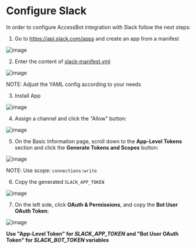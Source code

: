 # Configure Slack

In order to configure AccessBot integration with Slack follow the next steps:

1. Go to https://api.slack.com/apps and create an app from a manifest

![image](https://user-images.githubusercontent.com/313803/128012837-79be22d5-72ec-4e6a-92c3-da422332d524.png)

2. Enter the content of [slack-manifest.yml](../slack-manifest.yml)

![image](https://user-images.githubusercontent.com/313803/128013483-87b62077-cfc0-44d0-b64e-2f42a0a0d5bb.png)

NOTE: Adjust the YAML config according to your needs

3. Install App 

![image](https://user-images.githubusercontent.com/313803/128013824-acd31ba8-447f-423e-ada5-6e8585819501.png)

4. Assign a channel and click the "Allow" button:

![image](https://user-images.githubusercontent.com/313803/128013997-c35646af-5c24-4fcd-9417-a5e246492fb3.png)

5. On the Basic Information page, scroll down to the **App-Level Tokens** section and click the **Generate Tokens and Scopes** button:

![image](https://user-images.githubusercontent.com/313803/128014405-ed373269-994c-41dd-9b30-e7730a0fa242.png)

NOTE: Use scope: `connections:write`

6. Copy the generated `SLACK_APP_TOKEN`

![image](https://user-images.githubusercontent.com/313803/128014632-9e2cec27-21ee-445c-80a2-375088c19b68.png)

7. On the left side, click **OAuth & Permissions**, and copy the **Bot User OAuth Token**:

![image](https://user-images.githubusercontent.com/313803/128014877-911f5ef0-c766-43d1-8f30-6a66abc5e4e2.png)

**Use "App-Level Token" for _SLACK_APP_TOKEN_ and "Bot User OAuth Token" for _SLACK_BOT_TOKEN_ variables**
